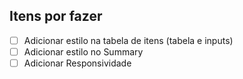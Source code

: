 ## Itens por fazer

- [ ] Adicionar estilo na tabela de itens (tabela e inputs)  
- [ ] Adicionar estilo no Summary  
- [ ] Adicionar Responsividade  
